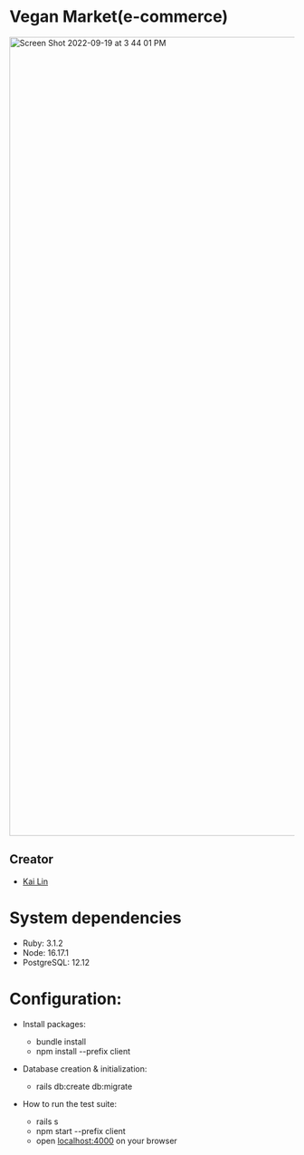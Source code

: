 
# Vegan Market(e-commerce)


<img width="1411" alt="Screen Shot 2022-09-19 at 3 44 01 PM" src="https://user-images.githubusercontent.com/103536761/224435096-29738d10-1ddb-4105-a1a1-9f4933dc6a5e.png">



## Creator

- [Kai Lin](https://github.com/Kailin168)


# System dependencies

- Ruby: 3.1.2
- Node: 16.17.1
- PostgreSQL: 12.12

# Configuration:

- Install packages:

  - bundle install
  - npm install --prefix client

- Database creation & initialization:

  - rails db:create db:migrate

- How to run the test suite:
  - rails s
  - npm start --prefix client
  - open [localhost:4000](http://localhost:4000/) on your browser
